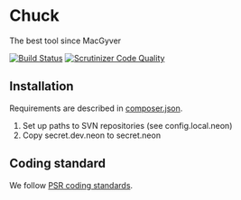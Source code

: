 Chuck
=====

The best tool since MacGyver

[![Build Status](https://travis-ci.org/DixonsCz/chuck.png?branch=master)](https://travis-ci.org/DixonsCz/chuck)
[![Scrutinizer Code Quality](https://scrutinizer-ci.com/g/DixonsCz/chuck/badges/quality-score.png?s=0c2c27e30dd4ac104dcbfe355008ebeff48a87e2)](https://scrutinizer-ci.com/g/DixonsCz/chuck/)

Installation
------------

Requirements are described in [composer.json](https://github.com/DixonsCz/chuck/blob/master/composer.json).

1. Set up paths to SVN repositories (see config.local.neon)
2. Copy secret.dev.neon to secret.neon

Coding standard
---------------
We follow [PSR coding standards](https://github.com/php-fig/fig-standards/tree/master/accepted).
